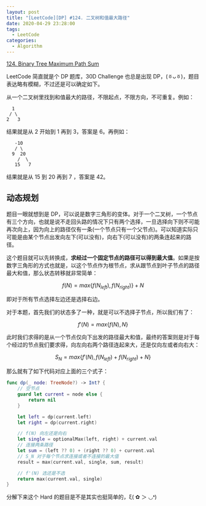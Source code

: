 ```yaml
---
layout: post
title: "[LeetCode][DP] #124. 二叉树和值最大路径"
date: 2020-04-29 23:28:00
tags:
  - LeetCode
categories:
  - Algorithm
---
```


[124. Binary Tree Maximum Path Sum](https://leetcode.com/problems/binary-tree-maximum-path-sum/description/)

LeetCode 简直就是个 DP 题库，30D Challenge 也总是出现 DP，(ㆆᴗㆆ)，题目表达略有模糊，不过还是可以确定如下。

<!-- more -->

从一个二叉树里找到和值最大的路径，不限起点，不限方向，不可重复。例如：

```text
  1
 / \
2   3
```

结果就是从 2 开始到 1 再到 3，答案是 6。再例如：

```text
   -10
   / \
  9  20
    /  \
   15   7
```

结果就是从 15 到 20 再到 7 ，答案是 42。

## 动态规划

题目一眼就想到是 DP，可以说是数字三角形的变体。对于一个二叉树，一个节点有三个方向，也就是说不走回头路的情况下只有两个选择，一旦选择向下则不可能再次向上，因为向上的路径仅有一条(一个节点只有一个父节点)。可以知道实际只可能是由某个节点出发向左下(可以没有)，向右下(可以没有)的两条连起来的路径。

这个题目就可以先转换成，**求经过一个固定节点的路径可以得到最大值**。如果是按数字三角形的方式也就是，以这个节点作为根节点，求从跟节点到叶子节点的路径最大和值，那么状态转移就非常简单：

$$
f(N)=max\{f(N_{left}),f(N_{right})\}+N
$$

即对于所有节点选择左边还是选择右边。

对于本题，首先我们的状态多了一种，就是可以不选择子节点，所以我们有了：

$$
f'(N)=max\{f(N),N\}
$$

此时我们求得的是从一个节点仅向下出发的路径最大和值，最终的答案则是对于每个经过的节点我们要求得，向左向右两个路径连起来大，还是仅向左或者向右大：

$$
S_N=max\{f'(N),f(N_{left})+f(N_{right})+N\}
$$

那么就有了如下代码对应上面的三个式子：

```swift
func dp(_ node: TreeNode?) -> Int? {
    // 空节点
    guard let current = node else {
        return nil
    }

    let left = dp(current.left)
    let right = dp(current.right)

    // f(N) 向左还是向右
    let single = optionalMax(left, right) + current.val
    // 连接两条路径
    let sum = (left ?? 0) + (right ?? 0) + current.val
    // S_N 对于每个节点求连接或者不连接的最大值
    result = max(current.val, single, sum, result)

    // f'(N) 选还是不选
    return max(current.val, single)
}
```

分解下来这个 Hard 的题目是不是其实也挺简单的，ξ( ✿ ＞ ◡❛)
